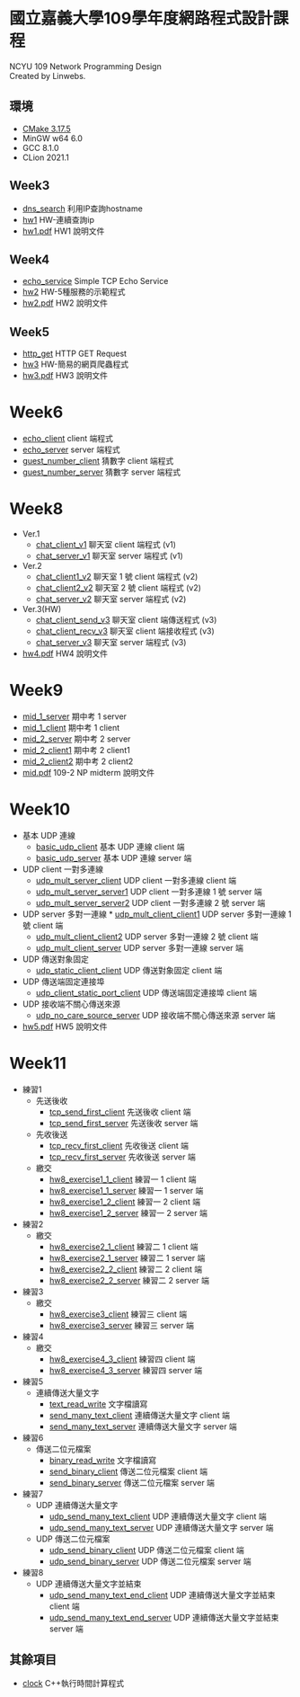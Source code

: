 # 國立嘉義大學109學年度網路程式設計課程

NCYU 109 Network Programming Design  
Created by Linwebs.

## 環境

* [CMake 3.17.5](CMakeLists.txt)
* MinGW w64 6.0
* GCC 8.1.0
* CLion 2021.1

## Week3

* [dns_search](dns_search.cpp) 利用IP查詢hostname
* [hw1](hw1.cpp) HW-連續查詢ip
* [hw1.pdf](hw_pdf/hw1.pdf) HW1 說明文件

## Week4

* [echo_service](echo_service.cpp) Simple TCP Echo Service
* [hw2](hw2.cpp) HW-5種服務的示範程式
* [hw2.pdf](hw_pdf/hw2.pdf) HW2 說明文件

## Week5

* [http_get](http_get.cpp) HTTP GET Request
* [hw3](hw3.cpp) HW-簡易的網頁爬蟲程式
* [hw3.pdf](hw_pdf/hw3.pdf) HW3 說明文件

# Week6

* [echo_client](echo_client.cpp) client 端程式
* [echo_server](echo_server.cpp) server 端程式
* [guest_number_client](guest_number_client.cpp) 猜數字 client 端程式
* [guest_number_server](guest_number_server.cpp) 猜數字 server 端程式

# Week8

* Ver.1
	* [chat_client_v1](chat_client_v1.cpp) 聊天室 client 端程式 (v1)
	* [chat_server_v1](chat_server_v1.cpp) 聊天室 server 端程式 (v1)
* Ver.2
	* [chat_client1_v2](chat_client1_v2.cpp) 聊天室 1 號 client 端程式 (v2)
	* [chat_client2_v2](chat_client2_v2.cpp) 聊天室 2 號 client 端程式 (v2)
	* [chat_server_v2](chat_server_v2.cpp) 聊天室 server 端程式 (v2)
* Ver.3(HW)
	* [chat_client_send_v3](chat_client_send_v3.cpp) 聊天室 client 端傳送程式 (v3)
	* [chat_client_recv_v3](chat_client_recv_v3.cpp) 聊天室 client 端接收程式 (v3)
	* [chat_server_v3](chat_server_v3.cpp) 聊天室 server 端程式 (v3)
* [hw4.pdf](hw_pdf/hw4.pdf) HW4 說明文件

# Week9

* [mid_1_server](mid_1_server.cpp) 期中考 1 server
* [mid_1_client](mid_1_client.cpp) 期中考 1 client
* [mid_2_server](mid_2_server.cpp) 期中考 2 server
* [mid_2_client1](mid_2_client1.cpp) 期中考 2 client1
* [mid_2_client2](mid_2_client2.cpp) 期中考 2 client2
* [mid.pdf](hw_pdf/mid.pdf) 109-2 NP midterm 說明文件

# Week10

* 基本 UDP 連線
	* [basic_udp_client](basic_udp_client.cpp) 基本 UDP 連線 client 端
	* [basic_udp_server](basic_udp_server.cpp) 基本 UDP 連線 server 端
* UDP client 一對多連線
	* [udp_mult_server_client](udp_mult_server_client.cpp) UDP client 一對多連線 client 端
	* [udp_mult_server_server1](udp_mult_server_server1.cpp) UDP client 一對多連線 1 號 server 端
	* [udp_mult_server_server2](udp_mult_server_server2.cpp) UDP client 一對多連線 2 號 server 端
* UDP server 多對一連線 * [udp_mult_client_client1](udp_mult_client_client1.cpp) UDP server 多對一連線 1 號 client 端
	* [udp_mult_client_client2](udp_mult_client_client2.cpp) UDP server 多對一連線 2 號 client 端
	* [udp_mult_client_server](udp_mult_client_server.cpp) UDP server 多對一連線 server 端
* UDP 傳送對象固定
	* [udp_static_client_client](udp_static_client_client.cpp) UDP 傳送對象固定 client 端
* UDP 傳送端固定連接埠
	* [udp_client_static_port_client](udp_client_static_port_client.cpp) UDP 傳送端固定連接埠 client 端
* UDP 接收端不關心傳送來源
	* [udp_no_care_source_server](udp_no_care_source_server.cpp) UDP 接收端不關心傳送來源 server 端
* [hw5.pdf](hw_pdf/hw5.pdf) HW5 說明文件

# Week11

* 練習1
	* 先送後收
		* [tcp_send_first_client](tcp_send_first_client.cpp) 先送後收 client 端
		* [tcp_send_first_server](tcp_send_first_server.cpp) 先送後收 server 端
	* 先收後送
		* [tcp_recv_first_client](tcp_recv_first_client.cpp) 先收後送 client 端
		* [tcp_recv_first_server](tcp_recv_first_server.cpp) 先收後送 server 端
	* 繳交
		* [hw8_exercise1_1_client](hw8_exercise1_1_client.cpp) 練習一 1 client 端
		* [hw8_exercise1_1_server](hw8_exercise1_1_server.cpp) 練習一 1 server 端
		* [hw8_exercise1_2_client](hw8_exercise1_2_client.cpp) 練習一 2 client 端
		* [hw8_exercise1_2_server](hw8_exercise1_2_server.cpp) 練習一 2 server 端
* 練習2
	* 繳交
		* [hw8_exercise2_1_client](hw8_exercise2_1_client.cpp) 練習二 1 client 端
		* [hw8_exercise2_1_server](hw8_exercise2_1_server.cpp) 練習二 1 server 端
		* [hw8_exercise2_2_client](hw8_exercise2_2_client.cpp) 練習二 2 client 端
		* [hw8_exercise2_2_server](hw8_exercise2_2_server.cpp) 練習二 2 server 端
* 練習3
	* 繳交
		* [hw8_exercise3_client](hw8_exercise3_client.cpp) 練習三 client 端
		* [hw8_exercise3_server](hw8_exercise3_server.cpp) 練習三 server 端
* 練習4
	* 繳交
		* [hw8_exercise4_3_client](hw8_exercise4_3_client.cpp) 練習四 client 端
		* [hw8_exercise4_3_server](hw8_exercise4_3_server.cpp) 練習四 server 端
* 練習5
	* 連續傳送大量文字
		* [text_read_write](text_read_write.cpp) 文字檔讀寫
		* [send_many_text_client](send_many_text_client.cpp) 連續傳送大量文字 client 端
		* [send_many_text_server](send_many_text_server.cpp) 連續傳送大量文字 server 端
* 練習6
	* 傳送二位元檔案
		* [binary_read_write](binary_read_write.cpp) 文字檔讀寫
		* [send_binary_client](send_binary_client.cpp) 傳送二位元檔案 client 端
		* [send_binary_server](send_binary_server.cpp) 傳送二位元檔案 server 端
* 練習7
	* UDP 連續傳送大量文字
		* [udp_send_many_text_client](udp_send_many_text_client.cpp) UDP 連續傳送大量文字 client 端
		* [udp_send_many_text_server](udp_send_many_text_server.cpp) UDP 連續傳送大量文字 server 端
	* UDP 傳送二位元檔案
		* [udp_send_binary_client](udp_send_binary_client.cpp) UDP 傳送二位元檔案 client 端
		* [udp_send_binary_server](udp_send_binary_server.cpp) UDP 傳送二位元檔案 server 端
* 練習8
	* UDP 連續傳送大量文字並結束
		* [udp_send_many_text_end_client](udp_send_many_text_end_client.cpp) UDP 連續傳送大量文字並結束 client 端
		* [udp_send_many_text_end_server](udp_send_many_text_end_server.cpp) UDP 連續傳送大量文字並結束 server 端

## 其餘項目

* [clock](clock.cpp) C++執行時間計算程式
